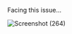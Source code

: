 Facing this issue...

![Screenshot (264)](https://github.com/vishkatyan/Demo-server-code/assets/82721870/ac92aceb-3699-4823-a100-6cd81c9293b5)
